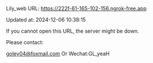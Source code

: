 Lily_web URL: https://222f-61-165-102-156.ngrok-free.app

Updated at: 2024-12-06 10:38:15

If you cannot open this URL, the server might be down.

Please contact: 

goley04@foxmail.com Or Wechat:GL_yeaH